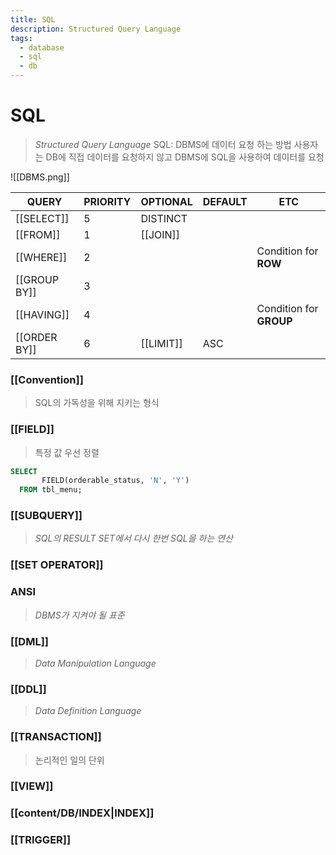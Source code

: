 ```yaml
---
title: SQL
description: Structured Query Language
tags:
  - database
  - sql
  - db
---
```

# SQL
>_Structured Query Language_
>SQL: DBMS에 데이터 요청 하는 방법
>사용자는 DB에 직접 데이터를 요청하지 않고 DBMS에 SQL을 사용하여 데이터를 요청

![[DBMS.png]]

| QUERY        | PRIORITY | OPTIONAL  | DEFAULT | ETC                     |
| ------------ | -------- | --------- | ------- | ----------------------- |
| [[SELECT]]   | 5        | DISTINCT  |         |                         |
| [[FROM]]     | 1        | [[JOIN]]  |         |                         |
| [[WHERE]]    | 2        |           |         | Condition for **ROW**   |
| [[GROUP BY]] | 3        |           |         |                         |
| [[HAVING]]   | 4        |           |         | Condition for **GROUP** |
| [[ORDER BY]] | 6        | [[LIMIT]] | ASC     |                         |


### [[Convention]]
>SQL의 가독성을 위해 지키는 형식


### [[FIELD]]
> 특정 값 우선 정렬

```SQL
SELECT 
       FIELD(orderable_status, 'N', 'Y')
  FROM tbl_menu;
```


### [[SUBQUERY]]
>_SQL의 RESULT SET에서 다시 한번 SQL을 하는 연산_

### [[SET OPERATOR]]


### ANSI
>_DBMS가 지켜야 될 표준_



### [[DML]]
>_Data Manipulation Language_


### [[DDL]]
>_Data Definition Language_
### [[TRANSACTION]]
> 논리적인 일의 단위


### [[VIEW]]

### [[content/DB/INDEX|INDEX]]

### [[TRIGGER]]